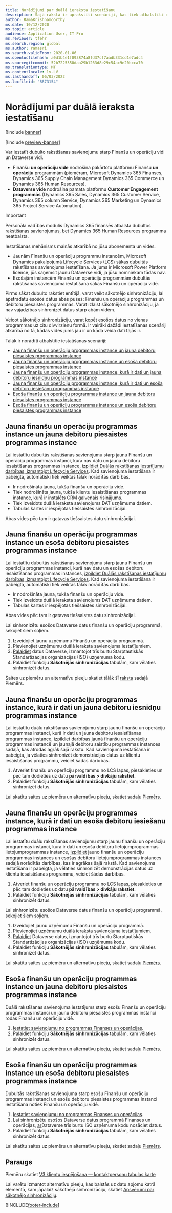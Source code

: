 ```yaml
---
title: Norādījumi par duālā ieraksta iestatīšanu
description: Šajā rakstā ir aprakstīti scenāriji, kas tiek atbalstīti duālās rakstīšanas iestatīšanai.
author: RamaKrishnamoorthy
ms.date: 10/12/2020
ms.topic: article
audience: Application User, IT Pro
ms.reviewer: tfehr
ms.search.region: global
ms.author: ramasri
ms.search.validFrom: 2020-01-06
ms.openlocfilehash: a0d1b4e1f093874a8fd37cf7aadb331cd1e7adc4
ms.sourcegitcommit: 52b7225350daa29b1263d8e29c54ac9e20bcca70
ms.translationtype: MT
ms.contentlocale: lv-LV
ms.lasthandoff: 06/03/2022
ms.locfileid: "8873154"
---
```

# <a name="guidance-for-dual-write-setup"></a>Norādījumi par duālā ieraksta iestatīšanu

[!include [banner](../../includes/banner.md)]

[!include [preview-banner](../../includes/preview-banner.md)]



Var iestatīt dubulto rakstīšanas savienojumu starp Finanšu un operāciju vidi un Dataverse vidi.

+ Finanšu **un operāciju vide** nodrošina pakārtotu platformu Finanšu **un operāciju** programmām (piemēram, Microsoft Dynamics 365 Finanses, Dynamics 365 Supply Chain Management Dynamics 365 Commerce un Dynamics 365 Human Resources).
+ **Dataverse vide** nodrošina pamata platformu **Customer Engagement programmās** (Dynamics 365 Sales, Dynamics 365 Customer Service, Dynamics 365 column Service, Dynamics 365 Marketing un Dynamics 365 Project Service Automation).

> [!IMPORTANT]
> Personāla vadības modulis Dynamics 365 finansēs atbalsta dubultos rakstīšanas savienojumus, bet Dynamics 365 Human Resources programma neatbalsta.

Iestatīšanas mehānisms mainās atkarībā no jūsu abonementa un vides.

+ Jaunām Finanšu un operāciju programmu instancēm, Microsoft Dynamics pakalpojumā Lifecycle Services (LCS) sākas dubultās rakstīšanas savienojuma iestatīšana. Ja jums ir Microsoft Power Platform licence, jūs saņemsit jaunu Dataverse vidi, ja jūsu nomniekam tādas nav.
+ Esošajām instancēm Finanšu un operāciju programmām dubultās rakstīšanas savienojuma iestatīšana sākas Finanšu un operāciju vidē.

Pirms sākat dubulto rakstiet entītijā, varat veikt sākotnējo sinhronizāciju, lai apstrādātu esošos datus abās pusēs: Finanšu un operāciju programmas un debitoru piesaistes programmas. Varat izlaist sākotnējo sinhronizāciju, ja nav vajadzības sinhronizēt datus starp abām vidēm.

Veicot sākotnējo sinhronizāciju, varat kopēt esošos datus no vienas programmas uz citu divvirzienu formā. Ir vairāki dažādi iestatīšanas scenāriji atkarībā no tā, kādas vides jums jau ir un kāda veida dati tajās ir.

Tālāk ir norādīti atbalstītie iestatīšanas scenāriji:

+ [Jauna finanšu un operāciju programmas instance un jauna debitoru piesaistes programmas instance](#new-new)
+ [Jauna finanšu un operāciju programmas instance un esoša debitoru piesaistes programmas instance](#new-existing)
+ [Jauna finanšu un operāciju programmas instance, kurā ir dati un jauna debitoru iesnidņu programmas instance](#new-data-new)
+ [Jauna finanšu un operāciju programmas instance, kurā ir dati un esoša debitoru iesiešanu programmas instance](#new-data-existing)
+ [Esoša finanšu un operāciju programmas instance un jauna debitoru piesaistes programmas instance](#existing-new)
+ [Esoša finanšu un operāciju programmas instance un esoša debitoru piesaistes programmas instance](#existing-existing)

## <a name="a-new-finance-and-operations-app-instance-and-a-new-customer-engagement-app-instance"></a><a id="new-new"></a> Jauna finanšu un operāciju programmas instance un jauna debitoru piesaistes programmas instance

Lai iestatītu dubultās rakstīšanas savienojumu starp jaunu Finanšu un operāciju programmas instanci, kurā nav datu un jauna debitoru iesaistīšanas programmas instance, [izpildiet Duālās rakstīšanas iestatījumu darbības, izmantojot Lifecycle Services](lcs-setup.md). Kad savienojuma iestatīšana ir pabeigta, automātiski tiek veiktas tālāk norādītās darbības.

- Ir nodrošināta jauna, tukša finanšu un operāciju vide.
- Tiek nodrošināta jauna, tukša klientu iesaistīšanas programmas instance, kurā ir instalēts CRM galvenais risinājums.
- Tiek izveidots duālā ieraksta savienojums DAT uzņēmuma datiem.
- Tabulas kartes ir iespējotas tiešsaistes sinhronizācijai.

Abas vides pēc tam ir gatavas tiešsaistes datu sinhronizācijai.

## <a name="a-new-finance-and-operations-app-instance-and-an-existing-customer-engagement-app-instance"></a><a id="new-existing"></a> Jauna finanšu un operāciju programmas instance un esoša debitoru piesaistes programmas instance

Lai iestatītu dubultās rakstīšanas savienojumu starp jaunu Finanšu un operāciju programmas instanci, kurā nav datu un esošas debitoru iesaistīšanas programmas instances, [izpildiet Duālās rakstīšanas iestatījumu darbības, izmantojot Lifecycle Services](lcs-setup.md). Kad savienojuma iestatīšana ir pabeigta, automātiski tiek veiktas tālāk norādītās darbības.

- Ir nodrošināta jauna, tukša finanšu un operāciju vide.
- Tiek izveidots duālā ieraksta savienojums DAT uzņēmuma datiem.
- Tabulas kartes ir iespējotas tiešsaistes sinhronizācijai.

Abas vides pēc tam ir gatavas tiešsaistes datu sinhronizācijai.

Lai sinhronizētu esošos Dataverse datus finanšu un operāciju programmā, sekojiet šiem soļiem.

1. Izveidojiet jaunu uzņēmumu Finanšu un operāciju programmā.
2. Pievienojiet uzņēmumu duālā ieraksta savienojuma iestatījumiem.
3. [Palaidiet](bootstrap-company-data.md) datus Dataverse, izmantojot trīs burtu Starptautiskās Standartizācijas organizācijas (ISO) uzņēmuma kodu.
4. Palaidiet funkciju **Sākotnējās sinhronizācijas** tabulām, kam vēlaties sinhronizēt datus.

Saites uz piemēru un alternatīvu pieeju skatiet tālāk šī [raksta](#example) sadaļā Piemērs.

## <a name="a-new-finance-and-operations-app-instance-that-has-data-and-a-new-customer-engagement-app-instance"></a><a id="new-data-new"></a> Jauna finanšu un operāciju programmas instance, kurā ir dati un jauna debitoru iesnidņu programmas instance

Lai iestatītu duālu rakstīšanas savienojumu starp jaunu finanšu un operāciju programmas instanci, kurā ir dati un jauna debitoru iesaistīšanas programmas instance, [izpildiet](#new-new) darbības jaunā finanšu un operāciju programmas instancē un jaunajā debitoru saistību programmas instances sadaļā, kas atrodas agrāk šajā rakstu. Kad savienojuma iestatīšana ir pabeigta, ja vēlaties sinhronizēt demonstrācijas datus uz klientu iesaistīšanas programmu, veiciet šādas darbības.

1. Atveriet finanšu un operāciju programmu no LCS lapas, piesakieties un pēc tam dodieties uz datu **pārvaldības \> divkāju rakstiet**.
2. Palaidiet funkciju **Sākotnējās sinhronizācijas** tabulām, kam vēlaties sinhronizēt datus.

Lai skatītu saites uz piemēru un alternatīvu pieeju, skatiet sadaļu [Piemērs](#example).

## <a name="a-new-finance-and-operations-app-instance-that-has-data-and-an-existing-customer-engagement-app-instance"></a><a id="new-data-existing"></a> Jauna finanšu un operāciju programmas instance, kurā ir dati un esoša debitoru iesiešanu programmas instance

Lai iestatītu duālu rakstīšanas savienojumu starp jaunu finanšu un operāciju programmas instanci, kurā ir dati un esoša debitoru lietojumprogrammas lietojumprogrammas instance, [izpildiet](#new-existing) jauno finanšu un operāciju programmas instances un esošas debitoru lietojumprogrammas instances sadaļā norādītās darbības, kas ir agrākas šajā rakstā. Kad savienojuma iestatīšana ir pabeigta, ja vēlaties sinhronizēt demonstrācijas datus uz klientu iesaistīšanas programmu, veiciet šādas darbības.

1. Atveriet finanšu un operāciju programmu no LCS lapas, piesakieties un pēc tam dodieties uz datu **pārvaldības \> divkāju rakstiet**.
2. Palaidiet funkciju **Sākotnējās sinhronizācijas** tabulām, kam vēlaties sinhronizēt datus.

Lai sinhronizētu esošos Dataverse datus finanšu un operāciju programmā, sekojiet šiem soļiem.

1. Izveidojiet jaunu uzņēmumu Finanšu un operāciju programmā.
2. Pievienojiet uzņēmumu duālā ieraksta savienojuma iestatījumiem.
3. [Palaidiet](bootstrap-company-data.md) Dataverse datus, izmantojot trīs burtu Starptautiskās Standartizācijas organizācijas (ISO) uzņēmuma kodu.
4. Palaidiet funkciju **Sākotnējās sinhronizācijas** tabulām, kam vēlaties sinhronizēt datus.

Lai skatītu saites uz piemēru un alternatīvu pieeju, skatiet sadaļu [Piemērs](#example).

## <a name="an-existing-finance-and-operations-app-instance-and-a-new-customer-engagement-app-instance"></a><a id="existing-new"></a> Esoša finanšu un operāciju programmas instance un jauna debitoru piesaistes programmas instance

Duālā rakstīšanas savienojuma iestatījums starp esošu Finanšu un operāciju programmas instanci un jaunu debitoru piesaistes programmas instanci rodas Finanšu un operāciju vidē.

1. [Iestatiet savienojumu no programmas Finanses un operācijas](enable-dual-write.md).
2. Palaidiet funkciju **Sākotnējās sinhronizācijas** tabulām, kam vēlaties sinhronizēt datus.

Lai skatītu saites uz piemēru un alternatīvu pieeju, skatiet sadaļu [Piemērs](#example).

## <a name="an-existing-finance-and-operations-app-instance-and-an-existing-customer-engagement-app-instance"></a><a id="existing-existing"></a> Esoša finanšu un operāciju programmas instance un esoša debitoru piesaistes programmas instance

Dubultās rakstīšanas savienojuma starp esošu Finanšu un operāciju programmas instanci un esošu debitoru piesaistes programmas instanci iestatīšana notiek Finanšu un operāciju vidē.

1. [Iestatiet savienojumu no programmas Finanses un operācijas](enable-dual-write.md).
2. Lai sinhronizētu esošos Dataverse datus programmā Finanses un operācijas, [ar](bootstrap-company-data.md)Dataverse trīs burtu ISO uzņēmuma kodu nosāciet datus.
3. Palaidiet funkciju **Sākotnējās sinhronizācijas** tabulām, kam vēlaties sinhronizēt datus.

Lai skatītu saites uz piemēru un alternatīvu pieeju, skatiet sadaļu [Piemērs](#example).

## <a name="example"></a>Paraugs

Piemēru skatiet [V3 klientu iespējošana — kontaktpersonu tabulas karte](enable-entity-map.md#enable-table-map)

Lai varētu izmantot alternatīvu pieeju, kas balstās uz datu apjomu katrā elementā, kam jāpalaiž sākotnējā sinhronizāciju, skatiet [Apsvērumi par sākotnējo sinhronizāciju](initial-sync-guidance.md).


[!INCLUDE[footer-include](../../../../includes/footer-banner.md)]